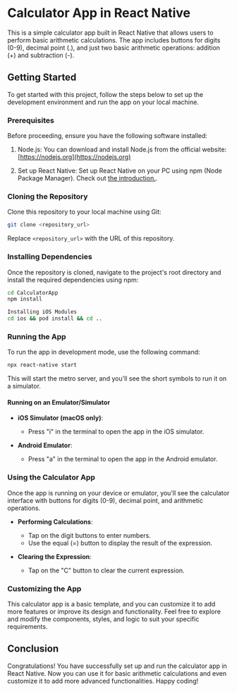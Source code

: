 # Calculator App in React Native

This is a simple calculator app built in React Native that allows users to perform basic arithmetic calculations. The app includes buttons for digits (0-9), decimal point (.), and just two basic arithmetic operations: addition (+) and subtraction (-).

## Getting Started

To get started with this project, follow the steps below to set up the development environment and run the app on your local machine.

### Prerequisites

Before proceeding, ensure you have the following software installed:

1. Node.js: You can download and install Node.js from the official website: [https://nodejs.org](https://nodejs.org)

2. Set up React Native: Set up React Native on your PC using npm (Node Package Manager). Check out [the introduction.](https://reactnative.dev/docs/getting-started).

### Cloning the Repository

Clone this repository to your local machine using Git:

```bash
git clone <repository_url>
```

Replace `<repository_url>` with the URL of this repository.

### Installing Dependencies

Once the repository is cloned, navigate to the project's root directory and install the required dependencies using npm:

```bash
cd CalculatorApp
npm install

Installing iOS Modules
cd ios && pod install && cd ..
```

### Running the App

To run the app in development mode, use the following command:

```bash
npx react-native start
```

This will start the metro server, and you'll see the short symbols to run it on a simulator.

#### Running on an Emulator/Simulator

- **iOS Simulator (macOS only)**:
  - Press "i" in the terminal to open the app in the iOS simulator.

- **Android Emulator**:
  - Press "a" in the terminal to open the app in the Android emulator.

### Using the Calculator App

Once the app is running on your device or emulator, you'll see the calculator interface with buttons for digits (0-9), decimal point, and arithmetic operations.

- **Performing Calculations**:
  - Tap on the digit buttons to enter numbers.
  - Use the equal (=) button to display the result of the expression.

- **Clearing the Expression**:
  - Tap on the "C" button to clear the current expression.

### Customizing the App

This calculator app is a basic template, and you can customize it to add more features or improve its design and functionality. Feel free to explore and modify the components, styles, and logic to suit your specific requirements.

## Conclusion

Congratulations! You have successfully set up and run the calculator app in React Native. Now you can use it for basic arithmetic calculations and even customize it to add more advanced functionalities. Happy coding!